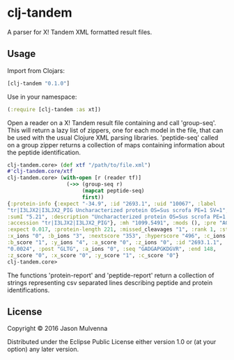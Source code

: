 # clj-tandem

A parser for X! Tandem XML formatted result files.

## Usage

Import from Clojars:

```clojure
[clj-tandem "0.1.0"]
```

Use in your namespace:

```clojure
(:require [clj-tandem :as xt])
```

Open a reader on a X! Tandem result file containing and call
'group-seq'. This will return a lazy list of zippers, one for each
model in the file, that can be used with the usual Clojure XML parsing
libraries. 'peptide-seq' called on a group zipper returns a collection
of maps containing information about the peptide identification.

```clojure
clj-tandem.core> (def xtf "/path/to/file.xml")
#'clj-tandem.core/xtf
clj-tandem.core> (with-open [r (reader tf)]
                   (->> (group-seq r)
                        (mapcat peptide-seq)
                        first))
{:protein-info {:expect "-34.9", :id "2693.1", :uid "10067", :label
"tr|I3LJX2|I3LJX2_PIG Uncharacterized protein OS=Sus scrofa PE=1 SV=1",
:sumI "5.21", :description "Uncharacterized protein OS=Sus scrofa PE=1 SV=1",
:accession "tr|I3LJX2|I3LJX2_PIG"}, :mh "1099.5491", :mods (), :pre "AGPK",
:expect 0.017, :protein-length 221, :missed_cleavages "1", :rank 1, :start 137,
:x_ions "0", :b_ions "3", :nextscore "353", :hyperscore "496", :c_ions "0",
:b_score "1", :y_ions "4", :a_score "0", :z_ions "0", :id "2693.1.1", :delta
"0.0024", :post "GLTG", :a_ions "0", :seq "GADGAPGKDGVR", :end 148,
:z_score "0", :x_score "0", :y_score "1", :c_score "0"}
clj-tandem.core> 
```

The functions 'protein-report' and 'peptide-report' return a
collection of strings representing csv separated lines describing
peptide and protein identifications.


## License

Copyright © 2016 Jason Mulvenna

Distributed under the Eclipse Public License either version 1.0 or (at
your option) any later version.
